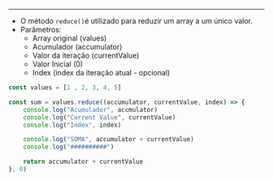____
- O método `reduce()`é utilizado para reduzir um array a um único valor.
- Parâmetros:
	- Array original (values)
	- Acumulador (accumulator)
	- Valor da iteração (currentValue)
	- Valor Inicial (0)
	- Index (index da iteração atual - opcional)
```js
const values = [1 , 2, 3, 4, 5]

const sum = values.reduce((accumulator, currentValue, index) => {
	console.log("Acumulador", accmulator)
	console.log("Current Value", currentValue)
	console.log("Index", index)

	console.log("SOMA", accumulator + currentValue)
	console.log("##########")

	return accumulator + currentValue
}, 0)
```